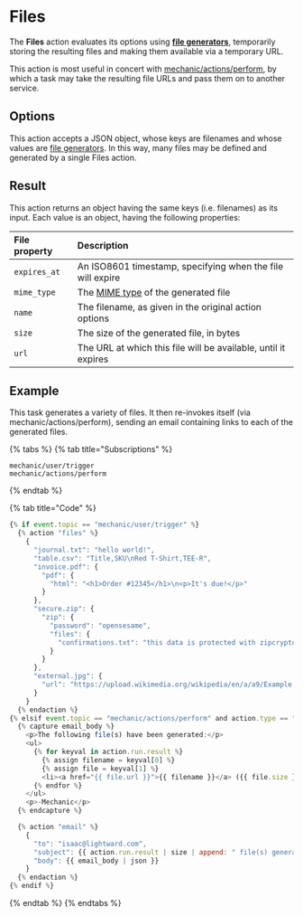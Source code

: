 # Files

The **Files** action evaluates its options using [**file generators**](../file-generators.md), temporarily storing the resulting files and making them available via a temporary URL.

This action is most useful in concert with [mechanic/actions/perform](../../events/event-topic-reference/mechanic.md#actions), by which a task may take the resulting file URLs and pass them on to another service.

## Options

This action accepts a JSON object, whose keys are filenames and whose values are [file generators](../file-generators.md). In this way, many files may be defined and generated by a single Files action.

## Result

This action returns an object having the same keys \(i.e. filenames\) as its input. Each value is an object, having the following properties:

| File property | Description |
| :--- | :--- |
| `expires_at` | An ISO8601 timestamp, specifying when the file will expire |
| `mime_type` | The [MIME type](https://www.iana.org/assignments/media-types/media-types.xhtml) of the generated file |
| `name` | The filename, as given in the original action options |
| `size` | The size of the generated file, in bytes |
| `url` | The URL at which this file will be available, until it expires |

## Example

This task generates a variety of files. It then re-invokes itself \(via mechanic/actions/perform\), sending an email containing links to each of the generated files.

{% tabs %}
{% tab title="Subscriptions" %}
```text
mechanic/user/trigger
mechanic/actions/perform
```
{% endtab %}

{% tab title="Code" %}
```javascript
{% if event.topic == "mechanic/user/trigger" %}
  {% action "files" %}
    {
      "journal.txt": "hello world!",
      "table.csv": "Title,SKU\nRed T-Shirt,TEE-R",
      "invoice.pdf": {
        "pdf": {
          "html": "<h1>Order #12345</h1>\n<p>It's due!</p>"
        }
      },
      "secure.zip": {
        "zip": {
          "password": "opensesame",
          "files": {
            "confirmations.txt": "this data is protected with zipcrypto encryption"
          }
        }
      },
      "external.jpg": {
        "url": "https://upload.wikimedia.org/wikipedia/en/a/a9/Example.jpg"
      }
    }
  {% endaction %}
{% elsif event.topic == "mechanic/actions/perform" and action.type == "files" %}
  {% capture email_body %}
    <p>The following file(s) have been generated:</p>
    <ul>
      {% for keyval in action.run.result %}
        {% assign filename = keyval[0] %}
        {% assign file = keyval[1] %}
        <li><a href="{{ file.url }}">{{ filename }}</a> ({{ file.size }} bytes)</li>
      {% endfor %}
    </ul>
    <p>-Mechanic</p>
  {% endcapture %}

  {% action "email" %}
    {
      "to": "isaac@lightward.com",
      "subject": {{ action.run.result | size | append: " file(s) generated" | json }},
      "body": {{ email_body | json }}
    }
  {% endaction %}
{% endif %}
```
{% endtab %}
{% endtabs %}



